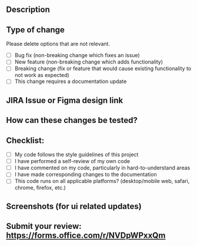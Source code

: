 ## Description

## Type of change

Please delete options that are not relevant.

- [ ] Bug fix (non-breaking change which fixes an issue)
- [ ] New feature (non-breaking change which adds functionality)
- [ ] Breaking change (fix or feature that would cause existing functionality to not work as expected)
- [ ] This change requires a documentation update

## JIRA Issue or Figma design link

## How can these changes be tested?

## Checklist:

- [ ] My code follows the style guidelines of this project
- [ ] I have performed a self-review of my own code
- [ ] I have commented on my code, particularly in hard-to-understand areas
- [ ] I have made corresponding changes to the documentation
- [ ] This code runs on all applicable platforms? (desktop/mobile web, safari, chrome, firefox, etc.)

## Screenshots (for ui related updates)

## Submit your review: https://forms.office.com/r/NVDpWPxxQm
